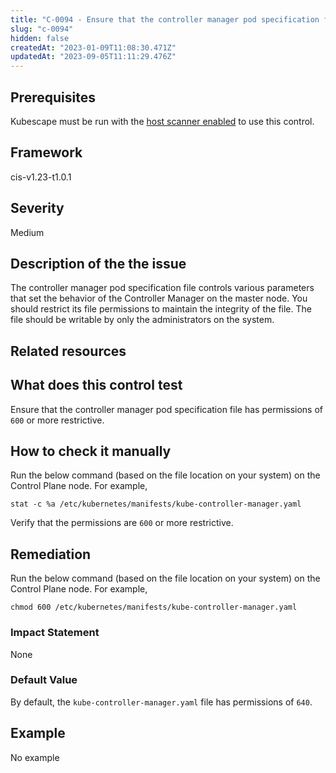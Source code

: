 ```yaml
---
title: "C-0094 - Ensure that the controller manager pod specification file permissions are set to 600 or more restrictive"
slug: "c-0094"
hidden: false
createdAt: "2023-01-09T11:08:30.471Z"
updatedAt: "2023-09-05T11:11:29.476Z"
---
```

## Prerequisites
Kubescape must be run with the [host scanner enabled](../scanning.md#the-host-scanner) to use this control.
## Framework
cis-v1.23-t1.0.1
## Severity
Medium
## Description of the the issue
The controller manager pod specification file controls various parameters that set the behavior of the Controller Manager on the master node. You should restrict its file permissions to maintain the integrity of the file. The file should be writable by only the administrators on the system.
## Related resources

## What does this control test
Ensure that the controller manager pod specification file has permissions of `600` or more restrictive.
## How to check it manually
Run the below command (based on the file location on your system) on the Control Plane node. For example,

 
```
stat -c %a /etc/kubernetes/manifests/kube-controller-manager.yaml

```
 Verify that the permissions are `600` or more restrictive.
## Remediation
Run the below command (based on the file location on your system) on the Control Plane node. For example,

 
```
chmod 600 /etc/kubernetes/manifests/kube-controller-manager.yaml

```
### Impact Statement
None
### Default Value
By default, the `kube-controller-manager.yaml` file has permissions of `640`.
## Example
No example